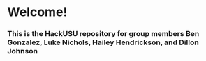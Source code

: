 # **Welcome!** 
### This is the HackUSU repository for group members Ben Gonzalez, Luke Nichols, Hailey Hendrickson, and Dillon Johnson
